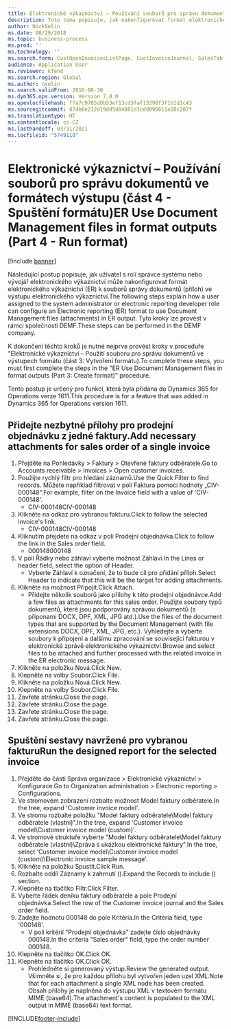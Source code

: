 ```yaml
---
title: Elektronické výkaznictví – Používání souborů pro správu dokumentů ve formátech výstupu (část 4 - Spuštění formátu)
description: Toto téma popisuje, jak nakonfigurovat formát elektronického výkaznictví na použití souborů správy dokumentů ve výstupu ER. (část 4)
author: NickSelin
ms.date: 08/29/2018
ms.topic: business-process
ms.prod: ''
ms.technology: ''
ms.search.form: CustOpenInvoicesListPage, CustInvoiceJournal, SalesTable, ERSolutionTable
audience: Application User
ms.reviewer: kfend
ms.search.region: Global
ms.author: nselin
ms.search.validFrom: 2016-06-30
ms.dyn365.ops.version: Version 7.0.0
ms.openlocfilehash: f7a7c9705d8b53ef13cd3faf13290f3f1b1d1c43
ms.sourcegitcommit: 074b6e212d19dd5d84881d1cdd096611a18c207f
ms.translationtype: HT
ms.contentlocale: cs-CZ
ms.lasthandoff: 03/31/2021
ms.locfileid: "5749110"
---
```

# <a name="er-use-document-management-files-in-format-outputs-part-4---run-format"></a><span data-ttu-id="aa13f-104">Elektronické výkaznictví – Používání souborů pro správu dokumentů ve formátech výstupu (část 4 - Spuštění formátu)</span><span class="sxs-lookup"><span data-stu-id="aa13f-104">ER Use Document Management files in format outputs (Part 4 - Run format)</span></span>

[!include [banner](../../includes/banner.md)]

<span data-ttu-id="aa13f-105">Následující postup popisuje, jak uživatel s rolí správce systému nebo vývojář elektronického výkaznictví může nakonfigurovat formát elektronického výkaznictví (ER) k souborů správy dokumentů (příloh) ve výstupu elektronického výkaznictví.</span><span class="sxs-lookup"><span data-stu-id="aa13f-105">The following steps explain how a user assigned to the system administrator or electronic reporting developer role can configure an Electronic reporting (ER) format to use Document Management files (attachments) in ER output.</span></span> <span data-ttu-id="aa13f-106">Tyto kroky lze provést v rámci společnosti DEMF.</span><span class="sxs-lookup"><span data-stu-id="aa13f-106">These steps can be performed in the DEMF company.</span></span>

<span data-ttu-id="aa13f-107">K dokončení těchto kroků je nutné nejprve provést kroky v proceduře "Elektronické výkaznictví – Použití souboru pro správu dokumentů ve výstupech formátu (část 3: Vytvoření formátu).</span><span class="sxs-lookup"><span data-stu-id="aa13f-107">To complete these steps, you must first complete the steps in the "ER Use Document Management files in format outputs (Part 3: Create format)" procedure.</span></span>

<span data-ttu-id="aa13f-108">Tento postup je určený pro funkci, která byla přidána do Dynamics 365 for Operations verze 1611.</span><span class="sxs-lookup"><span data-stu-id="aa13f-108">This procedure is for a feature that was added in Dynamics 365 for Operations version 1611.</span></span>


## <a name="add-necessary-attachments-for-sales-order-of-a-single-invoice"></a><span data-ttu-id="aa13f-109">Přidejte nezbytné přílohy pro prodejní objednávku z jedné faktury.</span><span class="sxs-lookup"><span data-stu-id="aa13f-109">Add necessary attachments for sales order of a single invoice</span></span>
1. <span data-ttu-id="aa13f-110">Přejděte na Pohledávky > Faktury > Otevřené faktury odběratele.</span><span class="sxs-lookup"><span data-stu-id="aa13f-110">Go to Accounts receivable > Invoices > Open customer invoices.</span></span>
2. <span data-ttu-id="aa13f-111">Použijte rychlý filtr pro hledání záznamů.</span><span class="sxs-lookup"><span data-stu-id="aa13f-111">Use the Quick Filter to find records.</span></span> <span data-ttu-id="aa13f-112">Můžete například filtrovat v poli Faktura pomocí hodnoty „CIV-000148“.</span><span class="sxs-lookup"><span data-stu-id="aa13f-112">For example, filter on the Invoice field with a value of 'CIV-000148'.</span></span>
    * <span data-ttu-id="aa13f-113">CIV-000148</span><span class="sxs-lookup"><span data-stu-id="aa13f-113">CIV-000148</span></span>  
3. <span data-ttu-id="aa13f-114">Klikněte na odkaz pro vybranou fakturu.</span><span class="sxs-lookup"><span data-stu-id="aa13f-114">Click to follow the selected invoice's link.</span></span>
    * <span data-ttu-id="aa13f-115">CIV-000148</span><span class="sxs-lookup"><span data-stu-id="aa13f-115">CIV-000148</span></span>  
4. <span data-ttu-id="aa13f-116">Kliknutím přejdete na odkaz v poli Prodejní objednávka.</span><span class="sxs-lookup"><span data-stu-id="aa13f-116">Click to follow the link in the Sales order field.</span></span>
    * <span data-ttu-id="aa13f-117">000148</span><span class="sxs-lookup"><span data-stu-id="aa13f-117">000148</span></span>  
5. <span data-ttu-id="aa13f-118">V poli Řádky nebo záhlaví vyberte možnost Záhlaví.</span><span class="sxs-lookup"><span data-stu-id="aa13f-118">In the Lines or header field, select the option of Header.</span></span>
    * <span data-ttu-id="aa13f-119">Vyberte Záhlaví k označení, že to bude cíl pro přidání příloh.</span><span class="sxs-lookup"><span data-stu-id="aa13f-119">Select Header to indicate that this will be the target for adding attachments.</span></span>  
6. <span data-ttu-id="aa13f-120">Klikněte na možnost Připojit.</span><span class="sxs-lookup"><span data-stu-id="aa13f-120">Click Attach.</span></span>
    * <span data-ttu-id="aa13f-121">Přidejte několik souborů jako přílohy k této prodejní objednávce.</span><span class="sxs-lookup"><span data-stu-id="aa13f-121">Add a few files as attachments for this sales order.</span></span> <span data-ttu-id="aa13f-122">Použijte soubory typů dokumentů, které jsou podporovány správou dokumentů (s příponami DOCX, DPF, XML, JPG atd.).</span><span class="sxs-lookup"><span data-stu-id="aa13f-122">Use the files of the document types that are supported by the Document Management (with file extensions DOCX, DPF, XML, JPG, etc.).</span></span> <span data-ttu-id="aa13f-123">Vyhledejte a vyberte soubory k připojení a dalšímu zpracování se související fakturou v elektronické zprávě elektronického výkaznictví.</span><span class="sxs-lookup"><span data-stu-id="aa13f-123">Browse and select files to be attached and further processed with the related invoice in the ER electronic message.</span></span>  
7. <span data-ttu-id="aa13f-124">Klikněte na položku Nová.</span><span class="sxs-lookup"><span data-stu-id="aa13f-124">Click New.</span></span>
8. <span data-ttu-id="aa13f-125">Klepněte na volby Soubor.</span><span class="sxs-lookup"><span data-stu-id="aa13f-125">Click File.</span></span>
9. <span data-ttu-id="aa13f-126">Klikněte na položku Nová.</span><span class="sxs-lookup"><span data-stu-id="aa13f-126">Click New.</span></span>
10. <span data-ttu-id="aa13f-127">Klepněte na volby Soubor.</span><span class="sxs-lookup"><span data-stu-id="aa13f-127">Click File.</span></span>
11. <span data-ttu-id="aa13f-128">Zavřete stránku.</span><span class="sxs-lookup"><span data-stu-id="aa13f-128">Close the page.</span></span>
12. <span data-ttu-id="aa13f-129">Zavřete stránku.</span><span class="sxs-lookup"><span data-stu-id="aa13f-129">Close the page.</span></span>
13. <span data-ttu-id="aa13f-130">Zavřete stránku.</span><span class="sxs-lookup"><span data-stu-id="aa13f-130">Close the page.</span></span>
14. <span data-ttu-id="aa13f-131">Zavřete stránku.</span><span class="sxs-lookup"><span data-stu-id="aa13f-131">Close the page.</span></span>

## <a name="run-the-designed-report-for-the-selected-invoice"></a><span data-ttu-id="aa13f-132">Spuštění sestavy navržené pro vybranou fakturu</span><span class="sxs-lookup"><span data-stu-id="aa13f-132">Run the designed report for the selected invoice</span></span>
1. <span data-ttu-id="aa13f-133">Přejděte do části Správa organizace > Elektronické výkaznictví > Konfigurace.</span><span class="sxs-lookup"><span data-stu-id="aa13f-133">Go to Organization administration > Electronic reporting > Configurations.</span></span>
2. <span data-ttu-id="aa13f-134">Ve stromovém zobrazení rozbalte možnost Model faktury odběratele.</span><span class="sxs-lookup"><span data-stu-id="aa13f-134">In the tree, expand 'Customer invoice model'.</span></span>
3. <span data-ttu-id="aa13f-135">Ve stromu rozbalte položku "Model faktury odběratele\Model faktury odběratele (vlastní)".</span><span class="sxs-lookup"><span data-stu-id="aa13f-135">In the tree, expand 'Customer invoice model\Customer invoice model (custom)'.</span></span>
4. <span data-ttu-id="aa13f-136">Ve stromové struktuře vyberte "Model faktury odběratele\Model faktury odběratele (vlastní)\Zpráva s ukázkou elektronické faktury".</span><span class="sxs-lookup"><span data-stu-id="aa13f-136">In the tree, select 'Customer invoice model\Customer invoice model (custom)\Electronic invoice sample message'.</span></span>
5. <span data-ttu-id="aa13f-137">Klikněte na položku Spustit.</span><span class="sxs-lookup"><span data-stu-id="aa13f-137">Click Run.</span></span>
6. <span data-ttu-id="aa13f-138">Rozbalte oddíl Záznamy k zahrnutí ().</span><span class="sxs-lookup"><span data-stu-id="aa13f-138">Expand the Records to include () section.</span></span>
7. <span data-ttu-id="aa13f-139">Klepněte na tlačítko Filtr.</span><span class="sxs-lookup"><span data-stu-id="aa13f-139">Click Filter.</span></span>
8. <span data-ttu-id="aa13f-140">Vyberte řádek deníku faktury odběratele a pole Prodejní objednávka.</span><span class="sxs-lookup"><span data-stu-id="aa13f-140">Select the row of the Customer invoice journal and the Sales order field.</span></span>
9. <span data-ttu-id="aa13f-141">Zadejte hodnotu 000148 do pole Kritéria.</span><span class="sxs-lookup"><span data-stu-id="aa13f-141">In the Criteria field, type '000148'.</span></span>
    * <span data-ttu-id="aa13f-142">V poli kritérií "Prodejní objednávka" zadejte číslo objednávky 000148.</span><span class="sxs-lookup"><span data-stu-id="aa13f-142">In the criteria "Sales order" field, type the order number 000148.</span></span>  
10. <span data-ttu-id="aa13f-143">Klepněte na tlačítko OK.</span><span class="sxs-lookup"><span data-stu-id="aa13f-143">Click OK.</span></span>
11. <span data-ttu-id="aa13f-144">Klepněte na tlačítko OK.</span><span class="sxs-lookup"><span data-stu-id="aa13f-144">Click OK.</span></span>
    * <span data-ttu-id="aa13f-145">Prohlédněte si generovaný výstup.</span><span class="sxs-lookup"><span data-stu-id="aa13f-145">Review the generated output.</span></span> <span data-ttu-id="aa13f-146">Všimněte si, že pro každou přílohu byl vytvořen jeden uzel XML.</span><span class="sxs-lookup"><span data-stu-id="aa13f-146">Note that for each attachment a single XML node has been created.</span></span> <span data-ttu-id="aa13f-147">Obsah přílohy je naplněna do výstupu XML v textovém formátu MIME (base64).</span><span class="sxs-lookup"><span data-stu-id="aa13f-147">The attachment's content is populated to the XML output in MIME (base64) text format.</span></span>  



[!INCLUDE[footer-include](../../../../includes/footer-banner.md)]